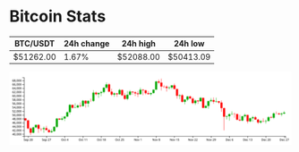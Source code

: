 # Bitcoin Stats

BTC/USDT|24h change|24h high|24h low|
|---|---|---|---|
|$51262.00|1.67%|$52088.00|$50413.09|

<img src="./chart.svg">
